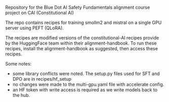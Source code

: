 Repository for the Blue Dot AI Safety Fundamentals alignment course project on CAI (Constitutional AI) 

The repo contains recipes for training smollm2 and mistral on a single GPU server using PEFT (QLoRA). 

The recipes are modified versions of the constitutional-AI recipes provide by the HuggingFace team within their alignment-handbook. 
To run these recipes, install the alignment-handbook as suggested, then access these recipes. 

Some notes: 
* some library conflicts were noted. The setup.py files used for SFT and DPO are in recipes/hf_setup
* no changes were made to the multi-gpu.yaml file with accelerate config. 
* an HF token with write access is required as we write models back to the hub. 

